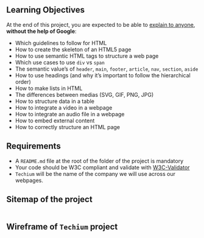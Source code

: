 <!DOCTYPE html>
<html lang="en">
  <head>
    <meta charset="utf-8">
    <meta http-equiv="X-UA-Compatible" content="IE=edge">
    <meta name="viewport" content="width=device-width, initial-scale=1">
    <!-- The above 3 meta tags *must* come first in the head; any other head content must come *after* these tags -->
    <meta name="description" content="">
    <meta name="google" content="notranslate">
<title>Project: 0x00. Advanced HTML | Holberton Medellín, Colombia Intranet</title>
<link rel="stylesheet" href="https://use.typekit.net/xgz4ilr.css">
<link rel="stylesheet" media="all" href="/assets/application_blue-eee8139ff7119e61c53b40347875960903e12f0c69f37197cb9886a136687c46.css" />
      <script src="https://www.gstatic.com/charts/loader.js"></script>
      <script src="/assets/application-a3a66409309fe1718dc748cdc95692c7320677d6fa2883732afdad4c641971b4.js"></script>
      <link rel="shortcut icon" type="image/x-icon" href="/favicon_blue.ico" />
      <meta name="csrf-param" content="authenticity_token" />
<meta name="csrf-token" content="br4CwBDoFsuTrEVrgteQGqUtHWqqAMGwlWnY2YJo8JZ4OQMvH/DiB6Cf2x+VD9/DqnZYgHbM+qgEH6FpWHzgDg==" />

<link rel="apple-touch-icon" href="/apple-touch-icon_blue.png">

<h2>Learning Objectives</h2>

<p>At the end of this project, you are expected to be able to <a href="/rltoken/kyxbh98fTHwH4_uXvwTqdA" title="explain to anyone" target="_blank">explain to anyone</a>, <strong>without the help of Google</strong>:</p>

<ul>
<li>Which guidelines to follow for HTML</li>
<li>How to create the skeleton of an HTML5 page</li>
<li>How to use semantic HTML tags to structure a web page</li>
<li>Which use cases to use <code>div</code> vs <code>span</code></li>
<li>The semantic value&rsquo;s of <code>header</code>, <code>main</code>, <code>footer</code>, <code>article</code>, <code>nav</code>, <code>section</code>, <code>aside</code></li>
<li>How to use headings (and why it&rsquo;s important to follow the hierarchical order)</li>
<li>How to make lists in HTML</li>
<li>The differences between medias (SVG, GIF, PNG, JPG)</li>
<li>How to structure data in a table</li>
<li>How to integrate a video in a webpage</li>
<li>How to integrate an audio file in a webpage</li>
<li>How to embed external content</li>
<li>How to correctly structure an HTML page</li>
</ul>

<h2>Requirements</h2>

<ul>
<li>A <code>README.md</code> file at the root of the folder of the project is mandatory</li>
<li>Your code should be W3C compliant and validate with <a href="/rltoken/Iz2PnqOHp2Au30Jb6c-E0w" title="W3C-Validator" target="_blank">W3C-Validator</a></li>
<li><code>Techium</code> will be the name of the company we will use across our webpages.</li>
</ul>

<h2>Sitemap of the project</h2>

<p><img src="https://holbertonintranet.s3.amazonaws.com/uploads/medias/2020/4/4dec2ba9d84a0a55355b1c1e2de4c57854a2d35a.png?X-Amz-Algorithm=AWS4-HMAC-SHA256&X-Amz-Credential=AKIARDDGGGOU5BHMTQX4%2F20211201%2Fus-east-1%2Fs3%2Faws4_request&X-Amz-Date=20211201T202020Z&X-Amz-Expires=86400&X-Amz-SignedHeaders=host&X-Amz-Signature=a47cf485bb1efc6c355d0775e0cbfe691f2d8cba16f13c2be2e955687325784b" alt="" style="" /></p>

<h2>Wireframe of <code>Techium</code> project</h2>

<img src="https://holbertonintranet.s3.amazonaws.com/uploads/medias/2020/4/3e4f9e2b3cb73d1768229e086f5da35337be5c6c.png?X-Amz-Algorithm=AWS4-HMAC-SHA256&X-Amz-Credential=AKIARDDGGGOU5BHMTQX4%2F20211201%2Fus-east-1%2Fs3%2Faws4_request&X-Amz-Date=20211201T202020Z&X-Amz-Expires=86400&X-Amz-SignedHeaders=host&X-Amz-Signature=8f4537ffa9c2612b8edcaadd0fc7136cb85a94137c725d8d7fcb914aaa99dc4b" alt="" style="" />
